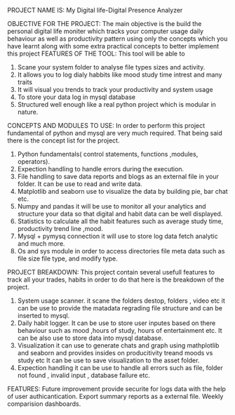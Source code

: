 PROJECT NAME IS:
My Digital life-Digital Presence Analyzer

OBJECTIVE FOR THE PROJECT:
The main objective is the build the personal digital life moniter  which tracks your computer usage daily behaviour as well as productivity pattern using only the concepts which you have learnt along with some extra practical concepts to better implement this project
FEATURES OF THE TOOL:
 This tool will be able to 
1)	Scane your system folder to analyse file types sizes and activity.
2)	It allows you to log dialy habbits like mood study time intrest and many traits
3)	It will visual you trends to track your productivity and system usage
4)	To store your data log in mysql database
5)	Structured well enough like a real python project which is modular in nature.


CONCEPTS AND MODULES TO USE:
In order to perform this project fundamental of python and mysql are very much required. That being said there is the concept list for the project.
1)	Python fundamentals( control statements, functions ,modules, operators).
2)	Expection handling to handle errors during the execution.
3)	File handling to save data reports and blogs as an external file in your folder. It can be use to read and write data.
4)	Matplotlib and seaborn use to visualize the data by building pie, bar chat etc.
5)	Numpy and pandas it will be use to monitor all your analytics and structure your data so that digital and habit data can be well displayed. 
6)	Statistics to calculate all the habit features such as average study time, productivity trend line ,mood.
7)	Mysql + pymysq connection it will use to store log data fetch analytic and much more.
8)	Os and sys module in order to access directories file meta data such as file size file type, and modify type.

PROJECT BREAKDOWN:
This project contain several usefull features to track all your trades, habits in order to do that here is the breakdown of the project.
1)	System usage scanner. it scane the folders destop, folders , video etc it can be use to provide the matadata regrading file structure and can be inserted to  mysql.
2)	Daily habit logger.
It can be use to store user inputes based on there behaviour such as mood ,hours of study, hours of entertainment etc.
It can be also use to store data into mysql database.
3)	Visualization it can use to generate chats and graph using mathplotlib and seaborn and provides insides on producitivity treand moods vs study etc 
It can be use to save visualization to the asset folder.
4)	Expection handling it can be use to handle all errors such as file, folder not found , invalid input , database failure etc.

FEATURES:
Future improvement provide securite for logs data with the help of user authicantication. 
Export summary reports as a external file. 
Weekly comparision dashboards.
